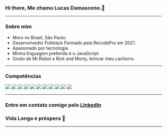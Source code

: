 ### Hi there, Me chamo Lucas Damasceno.👋
<hr/>

### Sobre mim

- Moro no Brasil, São Paulo.
- Desenvolvedor Fullstack Formado pela RecodePro em 2021.
- Apaixonado por tecnologia.
- Minha linguagem preferida é o JavaScript.
- Gosto de Mr.Robot e Rick and Morty, brincar meu cachorro.

<hr/>

### Competências

<p>
  <img src="https://img.shields.io/static/v1?label=&message=HTML5&color=orange"/>
  <img src="https://img.shields.io/static/v1?label=&message=CSS3&color=blue"/>
  <img src="https://img.shields.io/static/v1?label=&message=JavaScript&color=yellow"/>
  <img src="https://img.shields.io/static/v1?label=&message=MySQL&color=4895ef"/>
  <img src="https://img.shields.io/static/v1?label=&message=MongoDB&color=2b9348"/>
  <img src="https://img.shields.io/static/v1?label=&message=Git&color=orange"/>
  <img src="https://img.shields.io/static/v1?label=&message=Bootstrap&color=7b2cbf"/>
  <img src="https://img.shields.io/static/v1?label=&message=Linux-Ubuntu&color=orange"/>
  <img src="https://img.shields.io/static/v1?label=&message=PHP&color=7251b5"/>
  <img src="https://img.shields.io/static/v1?label=&message=Node&color=80b918"/>
  <img src="https://img.shields.io/static/v1?label=&message=React%20JS&color=1e6091"/>
</p>
<hr/>

### Entre em contato comigo pelo <a href="https://www.linkedin.com/in/lucas-damasceno-a162271b8/">LinkedIn</a>

### Vida Longa e próspera 🖖
<hr/>
